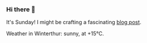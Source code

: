### Hi there :wave:

It's Sunday! I might be crafting a fascinating [blog post](https://www.benjaminwuethrich.dev).

Weather in Winterthur: sunny, at +15°C.
